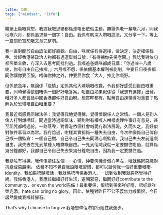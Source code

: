 ```yaml
---
title: 自由
tags: ["mindset", "life"]
---
```

繼續上篇嘅寬恕，我諗我嘅思緒都係走唔出依個主題。無論係老一輩嘅六月，同我地嘅六月，都係追求緊一個字：自由。我係有啲深入啲嘅諗法，又分享一下，等上一篇關於寬恕嘅文章完整啲。

我一直對關於自由諗法都好直觀。自由，咪就係有得選擇，做決定，決定權係我手。曾經香港某政治人物都有過選舉嘅口號：「有得揀你先係老闆。」我諗我對依句都照單全收，冇深入去思考同批判過。我嘅爸爸媽咪都成日講：「你過咗十八歲喇，你有自由自己㨂啦。」六月嘅不怨，係依個基本權利被剝削，仲要日日夜夜都同你講你要臣服，唔俾你揀之外，仲要屈你食「大人」揀比你嘅野。

但係依幾年，無論係「疫情」定係其他大環境嘅改變，令我都好感受到自由嘅重要，同時覺得依個唔係一個好好嘅答案。咁自由如果似係從「我想有選擇」出發，咁好多人都會話中國香港都仲好自由呀。想買咩都有，點解自由揀領導咁重要？點解免於恐懼嘅自由咁重要？

我最近嘅感覺同睇法係：我覺得我地覺得嬲，覺得憤恨係人之常情。一個人見到人俾人打到爆哂缸，聞過當時過啲氣味，聽到對有權嘅人咁樣處理件事好有意見，甚至詛咒都唔過份。一路落嚟，對香港依個社會嘅愛冇辦法展現，久而久之，我好似對依件事習以為常。我冇諗過，咁樣其實都係一種失去自由，今次仲癲係自己俾自己嘅一個監倉：一個自己嬲、自己令自己失去同理心嘅監倉。我自己失去左前進嘅自由，我失去左見到某種人唔嬲嘅自由。一見到佢哋我就一定要嬲住咁過，就算係幾分鐘都好，我都自己令自己失去果幾分鐘嘅自由，因為我一定要嬲住過。

我變咗冇得揀，我俾佢揸住左個⋯⋯心情，仲要俾機會個心黑左，咁就係同惡魔對抗變成惡魔喇。
依種不知不覺自我設限嘅習慣，都可以話俾我一個好重要嘅嘢- identity。我如果唔嬲嘅話，我就係唔再係香港人。一諗到依到我就突然覺得好鳩。我係香港人，我應該繼續好好生活，避開邪惡，繼而好好contribute to the community，or even the world先係！最重要係，恨唔到帶來咩好嘢，唔好話咩榮光添。hate can bring no glory。因此，依種對昨日不公不義無力嘅憤恨，今日居然變成我嘅絆腳石。

That’s why I choose to forgive.我唔想俾佢啲言行阻住我進步。
